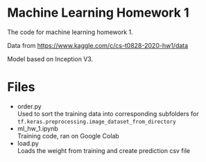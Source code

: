 # Machine Learning Homework 1
The code for machine learning homework 1.  


Data from https://www.kaggle.com/c/cs-t0828-2020-hw1/data  


Model based on Inception V3.  

# Files
- order.py  
Used to sort the training data into corresponding subfolders for `tf.keras.preprocessing.image_dataset_from_directory`
- ml_hw_1.ipynb  
Training code, ran on Google Colab
- load.py  
Loads the weight from training and create prediction csv file
